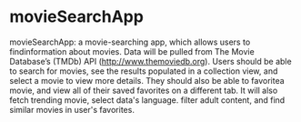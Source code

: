# movieSearchApp
movieSearchApp: a movie-searching app, which allows users to findinformation about movies. Data will be pulled from The Movie Database’s (TMDb) API (http://www.themoviedb.org). Users should be able to search for movies, see the results populated in a collection view, and select a movie to view more details. They should also be able to favoritea movie, and view all of their saved favorites on a different tab. It will also fetch trending movie, select data's language. filter adult content, and find similar movies in user's favorites.

